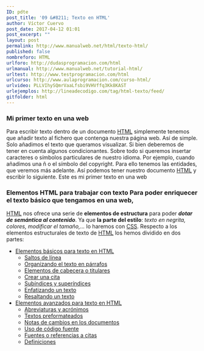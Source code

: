 ```yaml
---
ID: pdte
post_title: '09 &#8211; Texto en HTML'
author: Víctor Cuervo
post_date: 2017-04-12 01:01
post_excerpt: ""
layout: post
permalink: http://www.manualweb.net/html/texto-html/
published: false
nombreforo: HTML
urlforo: http://dudasprogramacion.com/html
urlmanual: http://www.manualweb.net/tutorial-html/
urltest: http://www.testprogramacion.com/html
urlcurso: http://www.aulaprogramacion.com/curso-html/
urlvideo: PLLVIhySQmrVaaLfsbi9VHVffq3Kk8KAST
urlejemplos: http://lineadecodigo.com/tag/html-texto/feed/
gitfolder: html
---
```

### Mi primer texto en una web

<span style="font-weight: 400;">Para escribir texto dentro de un documento </span>[<span style="font-weight: 400;">HTML</span>][1]<span style="font-weight: 400;"> simplemente tenemos que añadir texto al fichero que contenga nuestra página web. Así de simple. Solo añadimos el texto que queramos visualizar.</span> <span style="font-weight: 400;">Si bien deberemos de tener en cuenta algunos condicionantes. Sobre todo si queremos insertar caracteres o símbolos particulares de nuestro idioma. Por ejemplo, cuando añadimos una ñ o el símbolo del copyright. Para ello tenemos las entidades, que veremos más adelante.</span> <span style="font-weight: 400;">Así podemos tener nuestro documento </span>[<span style="font-weight: 400;">HTML</span>][1]<span style="font-weight: 400;"> y escribir lo siguiente.</span> Este es mi primer texto en una web
### Elementos HTML para trabajar con texto Para poder enriquecer el texto básico que tengamos en una web,

[<span style="font-weight: 400;">HTML</span>][1] nos ofrece una serie de **elementos de estructura** para poder ***dotar de semántica al contenido***. Ya que **la parte del estilo**: *texto en negrita, colores, modificar el tamaño,...* lo haremos con [CSS][2]. Respecto a los elementos estructurales de texto de [<span style="font-weight: 400;">HTML</span>][1] los hemos dividido en dos partes:
*   [Elementos básicos para texto en HTML][3]
    *   [Saltos de línea][4]
    *   [Organizando el texto en párrafos][5]
    *   [Elementos de cabecera o titulares][6]
    *   [Crear una cita][7]
    *   [Subíndices y superíndices][8]
    *   [Enfatizando un texto][9]
    *   [Resaltando un texto][10]
*   [Elementos avanzados para texto en HTML][11]
    *   [Abreviaturas y acrónimos][12]
    *   [Textos preformateados][13]
    *   [Notas de cambios en los documentos][14]
    *   [Uso de código fuente][15]
    *   [Fuentes o referencias a citas][16]
    *   [Definiciones][17]

###

###

 [1]: http://www.manualweb.net/tutorial-html/
 [2]: http://www.manualweb.net/tutorial-css/
 [3]: http://www.manualweb.net/html/texto-basico-html/
 [4]: http://www.manualweb.net/html/texto-basico-html/#br
 [5]: http://www.manualweb.net/html/texto-basico-html/#p
 [6]: http://www.manualweb.net/html/texto-basico-html/#hx
 [7]: http://www.manualweb.net/html/texto-basico-html/#cite
 [8]: http://www.manualweb.net/html/texto-basico-html/#subsup
 [9]: http://www.manualweb.net/html/texto-basico-html/#em
 [10]: http://www.manualweb.net/html/texto-basico-html/#strong
 [11]: http://www.manualweb.net/html/texto-avanzado-html/
 [12]: http://www.manualweb.net/html/texto-avanzado-html/#abbr
 [13]: http://www.manualweb.net/html/texto-avanzado-html/#pre
 [14]: http://www.manualweb.net/html/texto-avanzado-html/#insdel
 [15]: http://www.manualweb.net/html/texto-avanzado-html/#codigo
 [16]: http://www.manualweb.net/html/texto-avanzado-html/#cite
 [17]: http://www.manualweb.net/html/texto-avanzado-html/#dfn
